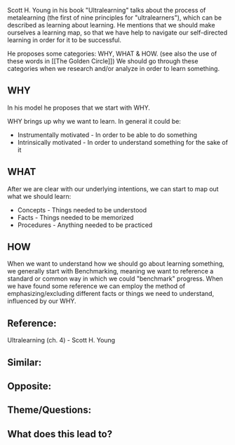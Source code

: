 Scott H. Young in his book  "Ultralearning" talks about the process of metalearning (the first of nine principles for "ultralearners"), which can be described as learning about learning. He mentions that we should make ourselves a learning map, so that we have help to navigate our self-directed learning in order for it to be successful.

He proposes some categories: WHY, WHAT & HOW. (see also the use of these words in [[The Golden Circle]]) We should go through these categories when we research and/or analyze in order to learn something.

## WHY
In his model he proposes that we start with WHY. 

WHY brings up why we want to learn. In general it could be:
- Instrumentally motivated - In order to be able to do something
- Intrinsically motivated - In order to understand something for the sake of it

## WHAT
After we are clear with our underlying intentions, we can start to map out what we should learn:
- Concepts - Things needed to be understood
- Facts - Things needed to be memorized
- Procedures - Anything needed to be practiced

## HOW
When we want to understand how we should go about learning something, we generally start with Benchmarking, meaning we want to reference a standard or common way in which we could "benchmark" progress. When we have found some reference we can employ the method of emphasizing/excluding different facts or things we need to understand, influenced by our WHY.

## Reference:
Ultralearning (ch. 4) - Scott H. Young

## Similar:

## Opposite:

## Theme/Questions:

## What does this lead to?




